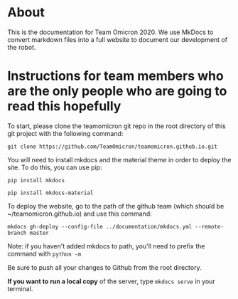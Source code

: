 # About

This is the documentation for Team Omicron 2020. We use MkDocs to convert markdown files into a full website to document 
our development of the robot.

# Instructions for team members who are the only people who are going to read this hopefully

To start, please clone the teamomicron git repo in the root directory of this git project with the following command:

`git clone https://github.com/TeamOmicron/teamomicron.github.io.git`

You will need to install mkdocs and the material theme in order to deploy the site. To do this, you can use pip:

`pip install mkdocs`

`pip install mkdocs-material`

To deploy the website, go to the path of the github team (which should be ~/teamomicron.github.io) and use this command:

`mkdocs gh-deploy --config-file ../documentation/mkdocs.yml --remote-branch master`

Note: if you haven't added mkdocs to path, you'll need to prefix the command with `python -m`

Be sure to push all your changes to Github from the root directory.

**If you want to run a local copy** of the server, type `mkdocs serve` in your terminal.
